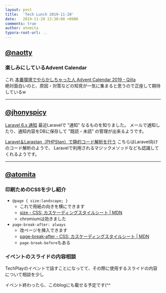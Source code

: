 ```yaml
---
layout: post
title:  'Tech Lunch 2019-11-20'
date:   2019-11-20 13:30:00 +0900
comments: true
author: atomita
typora-root-url: ..
---
```


## [@naotty](https://github.com/naotty)

### 楽しみにしているAdvent Calendar
これ [本番環境でやらかしちゃった人 Advent Calendar 2019 \- Qiita](https://qiita.com/advent-calendar/2019/yarakashi-production)  
絶対面白いのと、原因・対策などの知見が一気に集まると思うので正座して期待しているw

----

## [@jhonyspicy](https://github.com/jhonyspicy)

[Laravel 6.x 通知](https://readouble.com/laravel/6.x/ja/notifications.htmlhttps://readouble.com/laravel/6.x/ja/notifications.html)
最近Laravelで ”通知” なるものを知りました。
メールで通知したり、通知内容をDBに保存して ”既読・未読” の管理が出来るようです。

[Laravel＆Larastan（PHPStan）で静的コード解析を行う](https://www.ritolab.com/entry/189)
こちらはLaravel向けのコード解析のようで、
Laravelで利用されるマジックメソッドなども認識してくれるようです。

----

## [@atomita](https://github.com/atomita)

### 印刷ためのCSSを少し紹介

- `@page { size:landscape; }`
  - これで用紙の向きを横にできます
  - [size \- CSS: カスケーディングスタイルシート \| MDN](https://developer.mozilla.org/ja/docs/Web/CSS/@page/size#Browser_compatibility)
  - chromiumは効きました
- `page-break-after: always`
  - 改ページを挿入できます
  - [page-break-after \- CSS: カスケーディングスタイルシート \| MDN](https://developer.mozilla.org/ja/docs/Web/CSS/page-break-after)
  - `page-break-before`もある


### イベントのスライドの内容相談

TechPlayのイベントで話すことになってて、その際に使用するスライドの内容について相談を少し

イベント終わったら、このblogにも載せる予定です(^^
